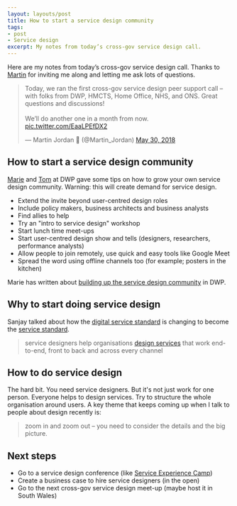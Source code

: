 ```yaml
---
layout: layouts/post
title: How to start a service design community
tags:
- post
- Service design
excerpt: My notes from today’s cross-gov service design call.
---
```


<p>Here are my notes from today’s cross-gov service design call. Thanks to <a href="https://twitter.com/martin_jordan">Martin</a> for inviting me along and letting me ask lots of questions.</p>

<blockquote class="twitter-tweet" data-lang="en"><p lang="en" dir="ltr">Today, we ran the first cross-gov service design peer support call – with folks from DWP, HMCTS, Home Office, NHS, and ONS. Great questions and discussions! <br><br>We’ll do another one in a month from now. <a href="https://t.co/EaaLPEfDX2">pic.twitter.com/EaaLPEfDX2</a></p>&mdash; Martin Jordan 🌈 (@Martin_Jordan) <a href="https://twitter.com/Martin_Jordan/status/1001824939496869888?ref_src=twsrc%5Etfw">May 30, 2018</a></blockquote>
<script async src="https://platform.twitter.com/widgets.js" charset="utf-8"></script>

## How to start a service design community

[Marie](https://twitter.com/mariecheungsays) and [Tom](https://twitter.com/tsmz) at DWP gave some tips on how to grow your own service design community. Warning: this will create demand for service design.

- Extend the invite beyond user-centred design roles
- Include policy makers, business architects and business analysts
- Find allies to help
- Try an "intro to service design" workshop
- Start lunch time meet-ups
- Start user-centred design show and tells (designers, researchers, performance analysts)
- Allow people to join remotely, use quick and easy tools like Google Meet
- Spread the word using offline channels too (for example; posters in the kitchen)

Marie has written about [building up the service design community](https://dwpdigital.blog.gov.uk/2018/05/01/building-up-our-service-design-community/) in DWP.

## Why to start doing service design

Sanjay talked about how the [digital service standard](https://www.gov.uk/service-manual/service-standard) is changing to become the [service standard](https://gds.blog.gov.uk/2018/03/07/what-we-need-to-do-to-support-end-to-end-services-across-government/).

> service designers help organisations [design services](https://gds.blog.gov.uk/2016/04/18/what-we-mean-by-service-design/) that work end-to-end, front to back and across every channel

## How to do service design

The hard bit. You need service designers. But it's not just work for one person. Everyone helps to design services. Try to structure the whole organisation around users. A key theme that keeps coming up when I talk to people about design recently is:

>zoom in and zoom out – you need to consider the details and the big picture.

## Next steps

- Go to a service design conference (like [Service
Experience
Camp](http://serviceexperiencecamp.de/))
- Create a business case to hire service designers (in the open)
- Go to the next cross-gov service design meet-up (maybe host it in South Wales)
